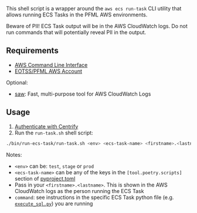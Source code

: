 This shell script is a wrapper around the `aws ecs run-task` CLI utility that allows running ECS Tasks in the PFML AWS environments.

Beware of PII! ECS Task output will be in the AWS CloudWatch logs. Do not run commands that will potentially reveal PII in the output.

## Requirements

* [AWS Command Line Interface](https://aws.amazon.com/cli)
* [EOTSS/PFML AWS Account](../../infra/README.md#eotsspfml-aws-account)

Optional:

* [saw](https://github.com/TylerBrock/saw): Fast, multi-purpose tool for AWS CloudWatch Logs

## Usage

1. [Authenticate with Centrify](../../infra/README.md#eotsspfml-aws-account)
2. Run the `run-task.sh` shell script:

```bash
./bin/run-ecs-task/run-task.sh <env> <ecs-task-name> <firstname>.<lastname> [command]
```

Notes:

* `<env>` can be: `test`, `stage` or `prod`
* `<ecs-task-name>` can be any of the keys in the `[tool.poetry.scripts]` section of [pyproject.toml](../../api/pyproject.toml)
* Pass in your `<firstname>.<lastname>`. This is shown in the AWS CloudWatch logs as the person running the ECS Task
* `command`: see instructions in the specific ECS Task python file (e.g. [`execute_sql.py`](../../api/massgov/pfml/db/execute_sql.py)) you are running
